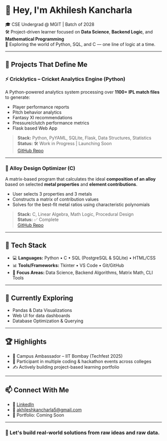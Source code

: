 # 👋 Hey, I'm Akhilesh Kancharla

🎓 CSE Undergrad @ MGIT | Batch of 2028  
🛠️ Project-driven learner focused on **Data Science**, **Backend Logic**, and **Mathematical Programming**  
📍 Exploring the world of Python, SQL, and C — one line of logic at a time.

---

## 🚀 Projects That Define Me

### ⚡ Cricklytics – Cricket Analytics Engine (Python)

A Python-powered analytics system processing over **1100+ IPL match files** to generate:

- Player performance reports  
- Pitch behavior analytics  
- Fantasy XI recommendations  
- Pressure/clutch performance metrics  
- Flask based Web App

> **Stack:** Python, PyYAML, SQLite, Flask, Data Structures, Statistics  
> **Status:** 🛠 Work in Progress | Launching Soon  
> [GitHub Repo](https://github.com/Akhilesh-Kancharla/cricklytics)

---

### 🧪 Alloy Design Optimizer (C)

A matrix-based program that calculates the ideal **composition of an alloy** based on selected **metal properties** and **element contributions**.

- User selects 3 properties and 3 metals  
- Constructs a matrix of contribution values  
- Solves for the best-fit metal ratios using characteristic polynomials

> **Stack:** C, Linear Algebra, Math Logic, Procedural Design  
> **Status:** ✅ Complete  
> [GitHub Repo](https://github.com/Akhilesh-Kancharla/alloy-design-optimizer)

---

## 🧰 Tech Stack

- 💻 **Languages:** Python • C • SQL (PostgreSQL & SQLite) • HTML/CSS
- 📊 **Tools/Frameworks:** Tkinter • VS Code • Git/GitHub
- 🧠 **Focus Areas:** Data Science, Backend Algorithms, Matrix Math, CLI Tools

---

## 🧭 Currently Exploring

- Pandas & Data Visualizations  
- Web UI for data dashboards  
- Database Optimization & Querying

---

## 🏆 Highlights

- 📍 Campus Ambassador – IIT Bombay (Techfest 2025)  
- 🧠 Participant in multiple coding & hackathon events across colleges  
- ✍️ Actively building project-based learning portfolio

---

## 📫 Connect With Me

- 🔗 [LinkedIn](www.linkedin.com/in/akhilesh-kancharla-63b5b6327)  
- 📧 akhileshkancharla5@gmail.com
- 💼 Portfolio: Coming Soon

---

### 🚀 Let's build real-world solutions from raw ideas and raw data.
